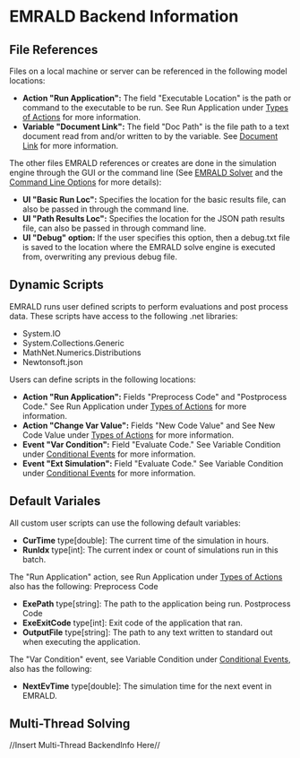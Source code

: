 # EMRALD Backend Information

## File References

Files on a local machine or server can be referenced in the following model locations:
- **Action "Run Application":** The field "Executable Location" is the path or command to the executable to be run. See Run Application under [Types of Actions](./actions.md#types-of-actions) for more information.
- **Variable "Document Link":** The field "Doc Path" is the file path to a text document read from and/or written to by the variable. See [Document Link](./variables.md#xxx) for more information.

The other files EMRALD references or creates are done in the simulation engine through the GUI or the command line (See [EMRALD Solver](solver.md) and the [Command Line Options](cmdLineOptions.md) for more details):
- **UI "Basic Run Loc":** Specifies the location for the basic results file, can also be passed in through the command line.
- **UI "Path Results Loc":** Specifies the location for the JSON path results file, can also be passed in through command line.
- **UI "Debug" option:** If the user specifies this option, then a debug.txt file is saved to the location where the EMRALD solve engine is executed from, overwriting any previous debug file.

## Dynamic Scripts

EMRALD runs user defined scripts to perform evaluations and post process data. These scripts have access to the following .net libraries:
- System.IO
- System.Collections.Generic
- MathNet.Numerics.Distributions
- Newtonsoft.json

Users can define scripts in the following locations:
- **Action "Run Application":** Fields "Preprocess Code" and "Postprocess Code." See Run Application under [Types of Actions](./actions.md#types-of-actions) for more information.
- **Action "Change Var Value":** Fields "New Code Value" and See New Code Value under [Types of Actions](./actions.md#types-of-actions) for more information.
- **Event "Var Condition":** Field "Evaluate Code." See Variable Condition under [Conditional Events](./events.md#conditional-events) for more information.
- **Event "Ext Simulation":** Field "Evaluate Code." See Variable Condition under [Conditional Events](./events.md#conditional-events) for more information.

## Default Variales

All custom user scripts can use the following default variables:
- **CurTime** type[double]: The current time of the simulation in hours.
- **RunIdx** type[int]: The current index or count of simulations run in this batch.


The "Run Application" action, see Run Application under [Types of Actions](./actions.md#types-of-actions) also has the following:
Preprocess Code
- **ExePath** type[string]: The path to the application being run.
Postprocess Code
- **ExeExitCode** type[int]: Exit code of the application that ran.
- **OutputFile** type[string]: The path to any text written to standard out when executing the application.


The "Var Condition" event, see Variable Condition under [Conditional Events](./events.md#conditional-events), also has the following:
- **NextEvTime** type[double]: The simulation time for the next event in EMRALD.

## Multi-Thread Solving

//Insert Multi-Thread BackendInfo Here//

<!--Copyright 2021 Battelle Energy Alliance-->